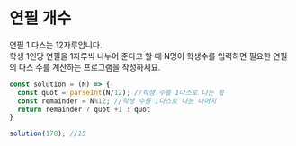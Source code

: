 # 연필 개수

연필 1 다스는 12자루입니다. <br />
학생 1인당 연필을 1자루씩 나누어 준다고 할 때 N명이 학생수를 입력하면 필요한 연필의 다스 수를 계산하는 프로그램을 작성하세요.

```javascript
const solution = (N) => {
  const quot = parseInt(N/12); //학생 수를 1다스로 나눈 몫
  const remainder = N%12; //학생 수를 1다스로 나눈 나머지
  return remainder ? quot +1 : quot
}

solution(178); //15
```